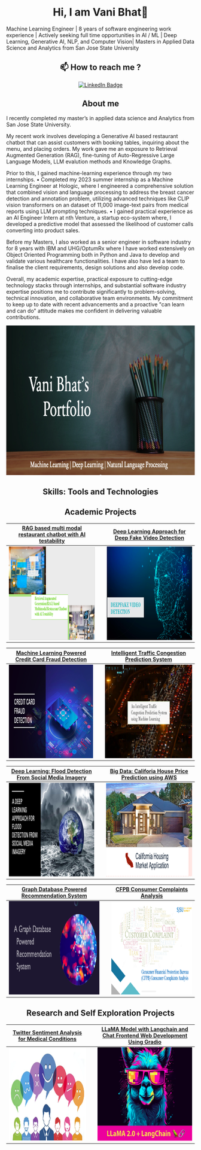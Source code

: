 <!--<h1 align = "center">Hi, I am Vani Bhat👋</h1> -->
<h1 align = "center">Hi, I am Vani Bhat👋</h1>

Machine Learning Engineer | 8 years of software engineering work experience | Actively seeking full time opportunities in AI / ML | Deep Learning, Generative AI, NLP, and Computer Vision| Masters in Applied Data Science and Analytics from San Jose State University

<h2 align = "center"> 📫 How to reach me ? </h2>
<p align="center">
  <a href="https://www.linkedin.com/in/vanibhat02/">
    <img src="https://img.shields.io/badge/LinkedIn-0077B5?style=for-the-badge&logo=linkedin&logoColor=white" alt="LinkedIn Badge"/>
  </a>
</p>

<h2 align= "center">About me</h2>

I recently completed my master’s in applied data science and Analytics from San Jose State University. 

My recent work involves developing a Generative AI based restaurant chatbot that can assist customers with booking tables, inquiring about the menu, and placing orders. My work gave me an exposure to Retrieval Augmented Generation (RAG), fine-tuning of Auto-Regressive Large Language Models, LLM evalution methods and Knowledge Graphs.

Prior to this, I gained machine-learning experience through my two internships. 
  •	Completed my 2023 summer internship as a Machine Learning Engineer at Hologic, where I engineered a comprehensive solution that combined vision and language processing to address the breast cancer detection and annotation problem, utilizing advanced techniques like CLIP vision transformers on an dataset of 11,000 image-text pairs from medical reports using LLM prompting techniques.
  •	I gained practical experience as an AI Engineer Intern at nth Venture, a startup eco-system where, I developed a predictive model that assessed the likelihood of customer calls converting into product sales.

Before my Masters, I also worked as a senior engineer in software industry for 8 years with IBM and UHG/OptumRx where I have worked extensively on Object Oriented Programming both in Python and Java to develop and validate various healthcare functionalities. I have also have led a team to finalise the client requirements, design solutions and also develop code.

Overall, my academic expertise, practical exposure to cutting-edge technology stacks through internships, and substantial software industry expertise positions me to contribute significantly to problem-solving, technical innovation, and collaborative team environments. My commitment to keep up to date with recent advancements and a proactive "can learn and can do" attitude makes me confident in delivering valuable contributions.

<p align= "center">
<img width="1200" height="400" src="Screenshot 2024-01-11 at 6.39.39 PM.png" alt="my banner">
</p>

<h2 align= "center"> Skills: Tools and Technologies </h2>


<h2 align= "center"> Academic Projects </h2>

| [RAG based multi modal restaurant chatbot with AI testability](https://github.com/vanibhat02/AI-Chatbot-RAG-LLM) | |[Deep Learning Approach for Deep Fake Video Detection](https://github.com/vanibhat02/Deep_Learning/tree/main/DeepFakeVideoDetection) | 
| :-: | :-: | :-: |
| [<img src="Chatbot.png" alt="Chatbot" width="450" height="250"/>](https://github.com/vanibhat02/vanibhat02) | &nbsp; | [<img src="DeepFakeVideoDetection.png" alt="Deep Fake Video Detection" width="450" height="250"/>](https://github.com/vanibhat02/vanibhat02) |

| [Machine Learning Powered Credit Card Fraud Detection](https://github.com/vanibhat02/Machine-Learning/tree/main/CreditCardFraudDetection) |  | [Intelligent Traffic Congestion Prediction System](https://github.com/vanibhat02/Machine-Learning/tree/main/IntelligentTrafficCongestionPredictionSystem) |
| :-: | :-: | :-: |
| [<img src="CreditCardFraudDetection.png" alt="Credit Card Fraud Detection" width="450" height="250"/>](https://github.com/vanibhat02/vanibhat02) | &nbsp; | [<img src="Intelligent_Traffic_Congestion_Prediction_System.png" alt="Traffic Congestion Prediction" width="450" height="250"/>](https://github.com/vanibhat02/vanibhat02)|

| [Deep Learning: Flood Detection From Social Media Imagery](https://github.com/vanibhat02/Deep_Learning/tree/main/FloodDetectionUsingSocialMediaImagery) |  | [Big Data: Califoria House Price Prediction using AWS ](https://github.com/vanibhat02/Big-Data/tree/main/CaliforniaHousePricePrediction) | 
| :-: | :-: | :-: |
| [<img src="FloodDetectionFromSocialMediaImagery.png" alt="Flood Detection From Social Media Imagery" width="450" height="250"/>](https://github.com/vanibhat02/vanibhat02) | &nbsp; | [<img src="CaliforniaHousingMarketAssociation.png" alt="Housing Market Application" width="450" height="250"/>](https://github.com/vanibhat02/vanibhat02) |

| [Graph Database Powered Recommendation System](https://github.com/vanibhat02/NoSQL_Database/tree/main/graph_database_recommendation_system) | |[CFPB Consumer Complaints Analysis](https://github.com/vanibhat02/Data-Visualisation/tree/main/CFPB_Consumer_Complaint_Analysis) |
| :-: | :-: | :-: |
| [<img src="Graph_DataBase_Powered_Recommendation_System.png" alt="Rec Sys" width="450" height="250"/>](https://github.com/vanibhat02/vanibhat02) | &nbsp; | [<img src="CFPB.png" alt="CFPB" width="450" height="250"/>](https://github.com/vanibhat02/vanibhat02)|

<h2 align= "center"> Research and Self Exploration Projects </h2>

| [Twitter Sentiment Analysis for Medical Conditions](https://github.com/vanibhat02/Natural-Language-Processing/tree/main/NLPTwitter%20Sentiment%20Analysis%20For%20Medical%20Conditions) | |[LLaMA Model with Langchain and Chat Frontend Web Development Using Gradio](https://github.com/vanibhat02/Large-Language-Models-LLM) |
| :-: | :-: | :-: |
| [<img src="Twitter Sentiment Analysis of Medical Conditions.png" alt="Twitter Sentiment Analysis" width="450" height="250"/>](https://github.com/vanibhat02/vanibhat02) | &nbsp; | [<img src="llama2 and Langchain.png" alt="llama2 and langchain" width="450" height="250"/>](https://github.com/vanibhat02/vanibhat02)|


<!--
<!--
**vanibhat02/vanibhat02** is a ✨ _special_ ✨ repository because its `README.md` (this file) appears on your GitHub profile.

Here are some ideas to get you started:

- 🔭 I’m currently working on ...
- 🌱 I’m currently learning ...
- 👯 I’m looking to collaborate on ...
- 🤔 I’m looking for help with ...
- 💬 Ask me about ...
- 📫 How to reach me: ...
- 😄 Pronouns: ...
- ⚡ Fun fact: ...
-->





